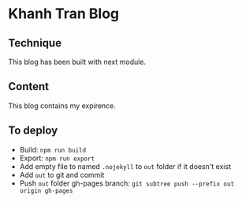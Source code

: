 # Khanh Tran Blog

## Technique
This blog has been built with next module.

## Content
This blog contains my expirence.

## To deploy
- Build: ```npm run build```
- Export: ```npm run export```
- Add empty file to named ```.nojekyll``` to ```out``` folder if it doesn't exist
- Add ```out``` to git and commit
- Push ```out``` folder gh-pages branch: ```git subtree push --prefix out origin gh-pages```